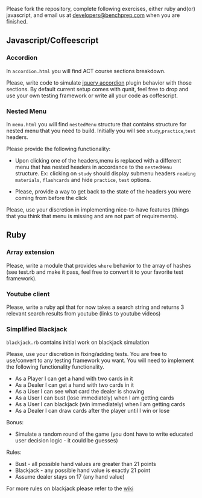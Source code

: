 Please fork the repository, complete following exercises, either ruby and(or) javascript, and email us at developers@benchprep.com when you are finished.

## Javascript/Coffeescript

### Accordion 

In `accordion.html` you will find ACT course sections breakdown.

Please, write code to simulate [jquery accordion](http://docs.jquery.com/UI/Accordion) plugin behavior with those sections.
By default current setup comes with qunit, feel free to drop and use your own testing framework or write all your code as coffescript.

### Nested Menu

In `menu.html` you will find `nestedMenu` structure that contains structure for nested menu that you need to build. Initially
you will see `study`,`practice`,`test` headers. 

Please provide the following functionality:

 * Upon clicking one of the headers,menu is replaced with a different menu that has nested headers in accordance to the `nestedMenu` structure.
 Ex: clicking on `study` should display submenu headers `reading materials`, `flashcards` and hide `practice`, `test` options. 

 * Please, provide a way to get back to the state of the headers you were coming from before the click

Please, use your discretion in implementing nice-to-have features (things that you think that menu is missing and are not part of requirements).

## Ruby

### Array extension

Please, write a module that provides `where` behavior to the array of hashes (see test.rb and make it pass, feel free to convert it to your favorite test framework).

### Youtube client

Please, write a ruby api that for now takes a search string and returns 3 relevant search results from youtube (links to youtube videos)

### Simplified Blackjack

`blackjack.rb` contains initial work on blackjack simulation

Please, use your discretion in fixing/adding tests. You are free to use/convert to any testing framework you want. 
You will need to implement the following functionality functionality.

 * As a Player I can get a hand with two cards in it
 * As a Dealer I can get a hand with two cards in it
 * As a User I can see what card the dealer is showing
 * As a User I can bust (lose immediately) when I am getting cards
 * As a User I can blackjack (win immediately) when I am getting cards
 * As a Dealer I can draw cards after the player until I win or lose
 
 
 Bonus: 
 
 * Simulate a random round of the game (you dont have to write educated user decision logic - it could be guesses)

 Rules:
 
 * Bust - all possible hand values are greater than 21 points
 * Blackjack - any possible hand value is exactly 21 point
 * Assume dealer stays on 17 (any hand value)

 For more rules on blackjack please refer to the [wiki]()
 